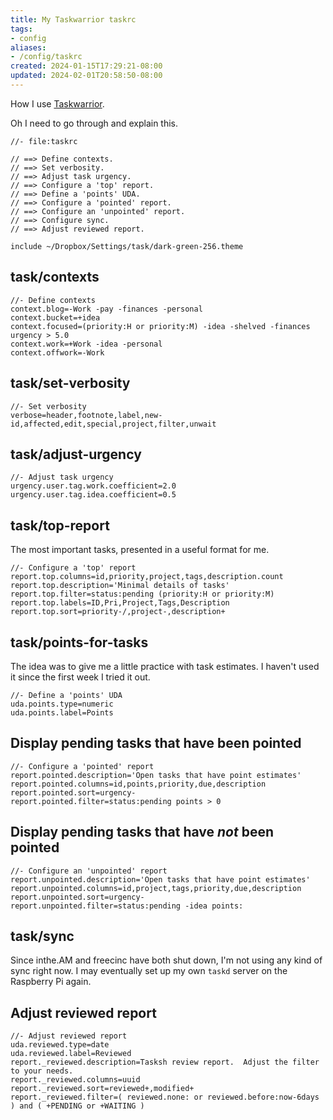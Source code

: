 ```yaml
---
title: My Taskwarrior taskrc
tags:
- config
aliases:
- /config/taskrc
created: 2024-01-15T17:29:21-08:00
updated: 2024-02-01T20:58:50-08:00
---
```


How I use [Taskwarrior](../../card/Taskwarrior.md).

Oh I need to go through and explain this.

````config
//- file:taskrc

// ==> Define contexts.
// ==> Set verbosity.
// ==> Adjust task urgency.
// ==> Configure a 'top' report.
// ==> Define a 'points' UDA.
// ==> Configure a 'pointed' report.
// ==> Configure an 'unpointed' report.
// ==> Configure sync.
// ==> Adjust reviewed report.

include ~/Dropbox/Settings/task/dark-green-256.theme
````

## task/contexts

````config
//- Define contexts
context.blog=-Work -pay -finances -personal
context.bucket=+idea
context.focused=(priority:H or priority:M) -idea -shelved -finances urgency > 5.0
context.work=+Work -idea -personal
context.offwork=-Work
````

## task/set-verbosity

````config
//- Set verbosity
verbose=header,footnote,label,new-id,affected,edit,special,project,filter,unwait
````

## task/adjust-urgency

````config
//- Adjust task urgency
urgency.user.tag.work.coefficient=2.0
urgency.user.tag.idea.coefficient=0.5
````

## task/top-report

The most important tasks, presented in a useful format for me.

````config
//- Configure a 'top' report
report.top.columns=id,priority,project,tags,description.count
report.top.description='Minimal details of tasks'
report.top.filter=status:pending (priority:H or priority:M)
report.top.labels=ID,Pri,Project,Tags,Description
report.top.sort=priority-/,project-,description+
````

## task/points-for-tasks

The idea was to give me a little practice with task estimates.
I haven't used it since the first week I tried it out.

````config
//- Define a 'points' UDA
uda.points.type=numeric
uda.points.label=Points
````

## Display pending tasks that have been pointed

````config
//- Configure a 'pointed' report
report.pointed.description='Open tasks that have point estimates'
report.pointed.columns=id,points,priority,due,description
report.pointed.sort=urgency-
report.pointed.filter=status:pending points > 0
````

## Display pending tasks that have *not* been pointed

````config
//- Configure an 'unpointed' report
report.unpointed.description='Open tasks that have point estimates'
report.unpointed.columns=id,project,tags,priority,due,description
report.unpointed.sort=urgency-
report.unpointed.filter=status:pending -idea points:
````

## task/sync

Since inthe.AM and freecinc have both shut down, I'm not using any kind of sync right now. I may eventually set up my own `taskd` server on the Raspberry Pi again.

## Adjust reviewed report

````config
//- Adjust reviewed report
uda.reviewed.type=date
uda.reviewed.label=Reviewed
report._reviewed.description=Tasksh review report.  Adjust the filter to your needs.
report._reviewed.columns=uuid
report._reviewed.sort=reviewed+,modified+
report._reviewed.filter=( reviewed.none: or reviewed.before:now-6days ) and ( +PENDING or +WAITING )
````
